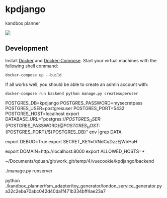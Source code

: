 kpdjango
========

kandbox planner

<a href="https://github.com/vchaptsev/cookiecutter-django-vue">
    <img src="https://img.shields.io/badge/built%20with-Cookiecutter%20Django%20Vue-blue.svg" />
</a>


## Development

Install [Docker](https://docs.docker.com/install/) and [Docker-Compose](https://docs.docker.com/compose/). Start your virtual machines with the following shell command:

`docker-compose up --build`

If all works well, you should be able to create an admin account with:

`docker-compose run backend python manage.py createsuperuser`




POSTGRES_DB=kpdjango
POSTGRES_PASSWORD=mysecretpass
POSTGRES_USER=postgresuser
POSTGRES_PORT=5432
POSTGRES_HOST=localhost
export DATABASE_URL="postgres://${POSTGRES_USER}:${POSTGRES_PASSWORD}@${POSTGRES_HOST}:${POSTGRES_PORT}/${POSTGRES_DB}"
env |grep DATA



export DEBUG=True
export SECRET_KEY=tVNdCqDzzEjWbHaH 

export DOMAIN=http://localhost:8000
export ALLOWED_HOSTS=*


~/Documents/qduan/git/work_git/temp/4/vuecookie/kpdjango/backend

./manage.py runserver

python ./kandbox_planner/fsm_adapter/toy_generator/london_service_generator.py 	a32c2eba70abc042d40da1f471b334bff4ae23a7
